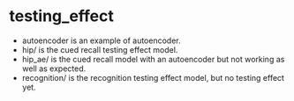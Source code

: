 # testing_effect
- autoencoder is an example of autoencoder.  
- hip/ is the cued recall testing effect model.  
- hip_ae/ is the cued recall model with an autoencoder but not working as well as expected.  
- recognition/ is the recognition testing effect model, but no testing effect yet.   

